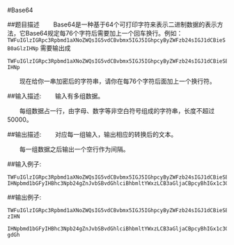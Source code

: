 #Base64

##题目描述
　　Base64是一种基于64个可打印字符来表示二进制数据的表示方法，它Base64规定每76个字符后需要加上一个回车换行。例如：
`TWFuIGlzIGRpc3Rpbmd1aXNoZWQsIG5vdCBvbmx5IGJ5IGhpcyByZWFzb24sIGJ1dCBieSB0aGlzIHNp`
需要输出成
```
TWFuIGlzIGRpc3Rpbmd1aXNoZWQsIG5vdCBvbmx5IGJ5IGhpcyByZWFzb24sIGJ1dCBieSB0aGlz
IHNp
```
　　现在给你一串加密后的字符串，请你在每76个字符后面加上一个换行符。

##输入描述:
　　输入有多组数据。

　　每组数据占一行，由字母、数字等非空白符号组成的字符串，长度不超过50000。


##输出描述:
　　对应每一组输入，输出相应的转换后的文本。

　　每一组数据之后输出一个空行作为间隔。

##输入例子:
```
TWFuIGlzIGRpc3Rpbmd1aXNoZWQsIG5vdCBvbmx5IGJ5IGhpcyByZWFzb24sIGJ1dCBieSB0aGlzIHN
IHNpbmd1bGFyIHBhc3Npb24gZnJvbSBvdGhlciBhbmltYWxzLCB3aGljaCBpcyBhIGx1c3Qgb2YgdGh
```

##输出例子:
```
TWFuIGlzIGRpc3Rpbmd1aXNoZWQsIG5vdCBvbmx5IGJ5IGhpcyByZWFzb24sIGJ1dCBieSB0aGl
zIHN

IHNpbmd1bGFyIHBhc3Npb24gZnJvbSBvdGhlciBhbmltYWxzLCB3aGljaCBpcyBhIGx1c3Qgb2Y
gdGh
```